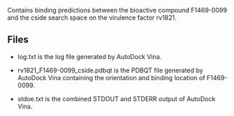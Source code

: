 Contains binding predictions between the bioactive compound F1469-0099 and the cside search space on the virulence factor rv1821.

## Files

- log.txt is the log file generated by AutoDock Vina.

- rv1821_F1469-0099_cside.pdbqt is the PDBQT file generated by AutoDock Vina containing the orientation and binding location of F1469-0099.

- stdoe.txt is the combined STDOUT and STDERR output of AutoDock Vina.

